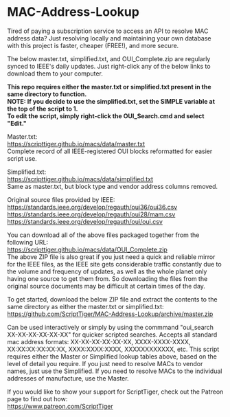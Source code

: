 # MAC-Address-Lookup
Tired of paying a subscription service to access an API to resolve MAC address data? Just resolving locally and maintaining your own database with this project is faster, cheaper (FREE!), and more secure.

The below master.txt, simplified.txt, and OUI_Complete.zip are regularly synced to IEEE's daily updates. Just right-click any of the below links to download them to your computer.

**This repo requires either the master.txt or simplified.txt present in the same directory to function.  
NOTE: If you decide to use the simplified.txt, set the SIMPLE variable at the top of the script to 1.  
To edit the script, simply right-click the OUI_Search.cmd and select "Edit."**

Master.txt:  
https://scripttiger.github.io/macs/data/master.txt  
Complete record of all IEEE-registered OUI blocks reformatted for easier script use.

Simplified.txt:  
https://scripttiger.github.io/macs/data/simplified.txt  
Same as master.txt, but block type and vendor address columns removed.

Original source files provided by IEEE:  
https://standards.ieee.org/develop/regauth/oui36/oui36.csv  
https://standards.ieee.org/develop/regauth/oui28/mam.csv  
https://standards.ieee.org/develop/regauth/oui/oui.csv

You can download all of the above files packaged together from the following URL:  
https://scripttiger.github.io/macs/data/OUI_Complete.zip  
The above ZIP file is also great if you just need a quick and reliable mirror for the IEEE files, as the IEEE site gets considerable traffic constantly due to the volume and frequency of updates, as well as the whole planet only having one source to get them from. So downloading the files from the original source documents may be difficult at certain times of the day.

To get started, download the below ZIP file and extract the contents to the same directory as either the master.txt or simplified.txt:  
https://github.com/ScriptTiger/MAC-Address-Lookup/archive/master.zip

Can be used interactively or simply by using the commmand "oui_search XX-XX-XX-XX-XX-XX" for quicker scripted searches. Accepts all standard mac address formats: XX-XX-XX-XX-XX-XX, XXXX-XXXX-XXXX, XX:XX:XX:XX:XX:XX, XXXX:XXXX:XXXX, XXXXXXXXXXXX, etc. This script requires either the Master or Simplified lookup tables above, based on the level of detail you require. If you just need to resolve MACs to vendor names, just use the Simplified. If you need to resolve MACs to the individual addresses of manufacture, use the Master.

If you would like to show your support for ScriptTiger, check out the Patreon page to find out how:  
https://www.patreon.com/ScriptTiger
